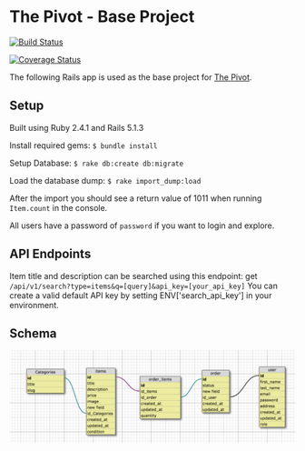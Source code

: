 # The Pivot - Base Project
[![Build Status](https://travis-ci.org/Maxscores/le_pivot.svg?branch=master)](https://travis-ci.org/Maxscores/le_pivot)

[![Coverage Status](https://coveralls.io/repos/github/Maxscores/le_pivot/badge.svg?branch=master)](https://coveralls.io/github/Maxscores/le_pivot?branch=master)

The following Rails app is used as the base project for [The Pivot](http://backend.turing.io/module3/projects/the_pivot).

## Setup

Built using Ruby 2.4.1 and Rails 5.1.3

Install required gems:
`$ bundle install`

Setup Database:
`$ rake db:create db:migrate`

Load the database dump:
`$ rake import_dump:load`

After the import you should see a return value of 1011 when running `Item.count` in the console.

All users have a password of `password` if you want to login and explore.


## API Endpoints
Item title and description can be searched using this endpoint:
get `/api/v1/search?type=items&q=[query]&api_key=[your_api_key]`
You can create a valid default API key by setting ENV['search_api_key'] in your environment.

## Schema
![Schema](https://raw.githubusercontent.com/maxscores/le_pivot/master/db/schema.png)
